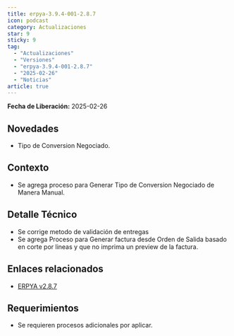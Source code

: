 ```yaml
---
title: erpya-3.9.4-001-2.8.7
icon: podcast
category: Actualizaciones
star: 9
sticky: 9
tag:
  - "Actualizaciones"
  - "Versiones"
  - "erpya-3.9.4-001-2.8.7"
  - "2025-02-26"
  - "Noticias"
article: true
---
```


**Fecha de Liberación:** 2025-02-26

## Novedades

- Tipo de Conversion Negociado.

## Contexto

- Se agrega proceso para Generar Tipo de Conversion Negociado de Manera Manual.

## Detalle Técnico

- Se corrige metodo de validación de entregas
- Se agrega Proceso para Generar factura desde Orden de Salida basado en corte por lineas y que no imprima un preview de la factura.


## Enlaces relacionados

- [ERPYA v2.8.7](https://github.com/erpya/adempiere_patch_zk/releases/tag/2.8.7)

## Requerimientos

- Se requieren procesos adicionales por aplicar.
